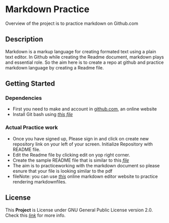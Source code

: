 # Markdown Practice

Overview of the project is to practice markdown on Github.com 

## Description

Markdown is a markup language for creating formated text using a plain text editor. In Github while creating the Readme document, markdown plays and essential role.
So the aim here is to create a repo at github and practice markdown language by creating a Readme file.

## Getting Started

### Dependencies

- First you need to make and account in [github.com](https://github.com/), an online website
- Install Git bash using *[this file](https://d2l.langara.bc.ca/d2l/le/content/182580/viewContent/2868312/View)*

### Actual Practice work

- Once you have signed up, Please sign in and click on create new repository link on your left of your screen. Initialize Repository with README file.
- Edit the Readme file  by clicking edit on yop right corner.
- Create the sample README file that is similar to this *[file](https://github.com/nasimtaba/README_Template/blob/master/README.pdf)*
- The aim is to practiceworking with the markdown document so please esnure that your file is looking similar to the pdf 
- fileNote: you can use *[this](https://dillinger.io/)* online markdown editor website to practice rendering markdownfiles.

## License

This **Project** is License under GNU General Public License version 2.0. Check this *[link](https://git-scm.com/about#:~:text=Git%20is%20released%20under%20the,free%20for%20all%20its%20users.)* for more info.
